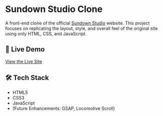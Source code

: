 # Sundown Studio Clone

A front-end clone of the official [Sundown Studio](https://www.sundown-studio.com/) website. This project focuses on replicating the layout, style, and overall feel of the original site using only HTML, CSS, and JavaScript.

## 🔗 Live Demo
[View the Live Site](https://shaikafrid1.github.io/Sundown-Studio/)

## 🛠️ Tech Stack
- HTML5  
- CSS3  
- JavaScript  
- (Future Enhancements: GSAP, Locomotive Scroll)





